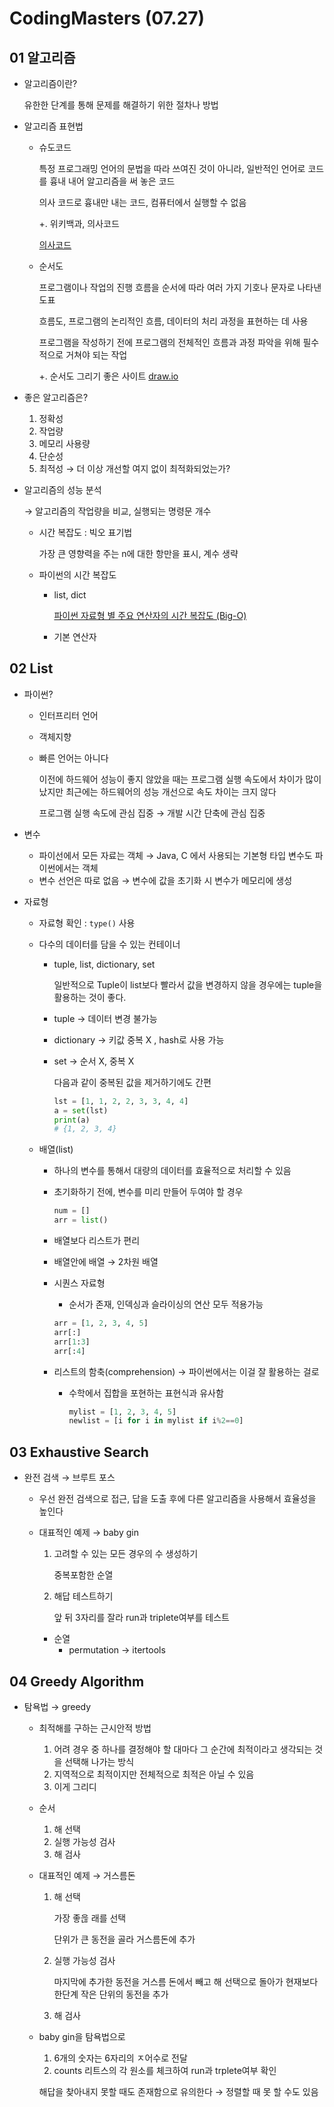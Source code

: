 # CodingMasters (07.27)

## 01 알고리즘

- 알고리즘이란?

    유한한 단계를 통해 문제를 해결하기 위한 절차나 방법

- 알고리즘 표현법
    - 슈도코드

        특정 프로그래밍 언어의 문법을 따라 쓰여진 것이 아니라, 일반적인 언어로 코드를 흉내 내어 알고리즘을 써 놓은 코드

        의사 코드로 흉내만 내는 코드, 컴퓨터에서 실행할 수 없음

        +. 위키백과, 의사코드

        [의사코드](https://ko.wikipedia.org/wiki/%EC%9D%98%EC%82%AC%EC%BD%94%EB%93%9C)

    - 순서도

        프로그램이나 작업의 진행 흐름을 순서에 따라 여러 가지 기호나 문자로 나타낸 도표

        흐름도, 프로그램의 논리적인 흐름, 데이터의 처리 과정을 표현하는 데 사용

        프로그램을 작성하기 전에 프로그램의 전체적인 흐름과 과정 파악을 위해 필수적으로 거쳐야 되는 작업

        +. 순서도 그리기 좋은 사이트 [draw.io](http://draw.io/)

- 좋은 알고리즘은?
    1. 정확성
    2. 작업량
    3. 메모리 사용량
    4. 단순성
    5. 최적성 → 더 이상 개선할 여지 없이 최적화되었는가?
- 알고리즘의 성능 분석

    → 알고리즘의 작업량을 비교, 실행되는 명령문 개수

    - 시간 복잡도 : 빅오 표기법

        가장 큰 영향력을 주는 n에 대한 항만을 표시, 계수 생략

    - 파이썬의 시간 복잡도
        - list, dict

            [파이썬 자료형 별 주요 연산자의 시간 복잡도 (Big-O)](https://wayhome25.github.io/python/2017/06/14/time-complexity/)

        - 기본 연산자

            [](https://www.ics.uci.edu/~pattis/ICS-33/lectures/complexitypython.txt)

## 02 List

- 파이썬?
    - 인터프리터 언어
    - 객체지향
    - 빠른 언어는 아니다

        이전에 하드웨어 성능이 좋지 않았을 때는 프로그램 실행 속도에서 차이가 많이 났지만 최근에는 하드웨어의 성능 개선으로 속도 차이는 크지 않다

        프로그램 실행 속도에 관심 집중 → 개발 시간 단축에 관심 집중

- 변수
    - 파이선에서 모든 자료는 객체 → Java, C 에서 사용되는 기본형 타입 변수도 파이썬에서는 객체
    - 변수 선언은 따로 없음 → 변수에 값을 초기화 시 변수가 메모리에 생성
- 자료형
    - 자료형 확인 : `type()` 사용
    - 다수의 데이터를 담을 수 있는 컨테이너
        - tuple, list, dictionary, set

            일반적으로 Tuple이 list보다 빨라서 값을 변경하지 않을 경우에는 tuple을 활용하는 것이 좋다.

        - tuple → 데이터 변경 불가능
        - dictionary → 키값 중복 X , hash로 사용 가능
        - set → 순서 X, 중복 X

            다음과 같이 중복된 값을 제거하기에도 간편

            ```python
            lst = [1, 1, 2, 2, 3, 3, 4, 4]
            a = set(lst)
            print(a)
            # {1, 2, 3, 4}
            ```

    - 배열(list)
        - 하나의 변수를 통해서 대량의 데이터를 효율적으로 처리할 수 있음
        - 초기화하기 전에, 변수를 미리 만들어 두여야 할 경우

            ```python
            num = []
            arr = list()
            ```

        - 배열보다 리스트가 편리
        - 배열안에 배열 → 2차원 배열
        - 시퀀스 자료형
            - 순서가 존재, 인덱싱과 슬라이싱의 연산 모두 적용가능

            ```python
            arr = [1, 2, 3, 4, 5]
            arr[:]
            arr[1:3]
            arr[:4]
            ```

        - 리스트의 함축(comprehension) → 파이썬에서는 이걸 잘 활용하는 걸로
            - 수학에서 집합을 포현하는 표현식과 유사함

                ```python
                mylist = [1, 2, 3, 4, 5]
                newlist = [i for i in mylist if i%2==0]
                ```

## 03 Exhaustive Search

- 완전 검색 → 브루트 포스
    - 우선 완전 검색으로 접근, 답을 도출 후에 다른 알고리즘을 사용해서 효율성을 높인다
    - 대표적인 예제 → baby gin
        1. 고려할 수 있는 모든 경우의 수 생성하기

            중복포함한 순열

        2. 해답 테스트하기

            앞 뒤 3자리를 잘라 run과 triplete여부를 테스트

        - 순열
            - permutation → itertools

## 04 Greedy Algorithm

- 탐욕법 → greedy
    - 최적해를 구하는 근시안적 방법
        1. 어려 경우 중 하나를 결정해야 할 대마다 그 순간에 최적이라고 생각되는 것을 선택해 나가는 방식
        2. 지역적으로 최적이지만 전체적으로 최적은 아닐 수 있음
        3. 이게 그리디
    - 순서
        1. 해 선택
        2. 실행 가능성 검사
        3. 해 검사
    - 대표적인 예제 → 거스름돈
        1. 해 선택

            가장 좋읂 래를 선택

            단위가 큰 동전을 골라 거스름돈에 추가

        2. 실행 가능성 검사

            마지막에 추가한 동전을 거스름 돈에서 빼고 해 선택으로 돌아가 현재보다 한단계 작은 단위의 동전을 추가

        3. 해 검사
    - baby gin을 탐욕법으로
        1. 6개의 숫자는 6자리의 ㅈ어수로 전달
        2. counts 리트스의 각 원소를 체크하여 run과 trplete여부 확인

        해답을 찾아내지 못할 때도 존재함으로 유의한다 → 정렬할 때 못 할 수도 있음